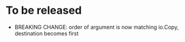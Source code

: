 # To be released

* BREAKING CHANGE: order of argument is now matching io.Copy, destination becomes first
